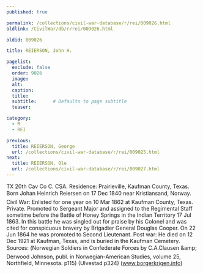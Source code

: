 ```yaml
---
published: true

permalink: /collections/civil-war-database/r/rei/009026.html
oldlink: /CivilWar/db/r/rei/009026.html

oldid: 009026

title: REIERSON, John H.

pagelist:
  exclude: false
  order: 9026
  image: 
  alt:
  caption:
  title:
  subtitle:      # Defaults to page subtitle
  teaser:

category: 
  - R 
  - REI

previous:
  title: REIERSON, George
  url: /collections/civil-war-database/r/rei/009025.html  
next:
  title: REIERSON, Ole
  url: /collections/civil-war-database/r/rei/009027.html   
---
```

TX 20th Cav Co C. CSA. Residence: Prairieville, Kaufman County, Texas. Born &#147;Johan Heinrich Reiersen&#148; on 17 Dec 1840 near Kristiansand, Norway. Civil War: Enlisted for one year on 10 Mar 1862 at Kaufman County, Texas. Private. Promoted to Sergeant Major and assigned to the Regimental Staff sometime before the Battle of Honey Springs in the Indian Territory 17 Jul 1863. In this battle he was singled out for praise by his Colonel and was cited for conspicuous bravery by Brigadier General Douglas Cooper. On 22 Jun 1864 he was promoted to Second Lieutenant. Post war: He died on 12 Dec 1921 at Kaufman, Texas, and is buried in the Kaufman Cemetery. Sources: (&#147;Norwegian Soldiers in Confederate Forces&#148; by C.A.Clausen &amp;amp; Derwood Johnson, publ. in Norwegian-American Studies, volume 25, Northfield, Minnesota. p115) (Ulvestad p324) (www.borgerkrigen.info)